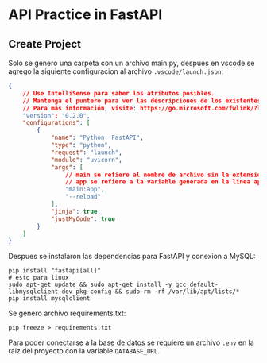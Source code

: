 # API Practice in FastAPI

## Create Project

Solo se genero una carpeta con un archivo main.py, despues en vscode
se agrego la siguiente configuracion al archivo `.vscode/launch.json`:

```json
{
    // Use IntelliSense para saber los atributos posibles.
    // Mantenga el puntero para ver las descripciones de los existentes atributos.
    // Para más información, visite: https://go.microsoft.com/fwlink/?linkid=830387
    "version": "0.2.0",
    "configurations": [
        {
            "name": "Python: FastAPI",
            "type": "python",
            "request": "launch",
            "module": "uvicorn",
            "args": [
                // main se refiere al nombre de archivo sin la extension
                // app se refiere a la variable generada en la linea app = FastAPI()
                "main:app",
                "--reload"
            ],
            "jinja": true,
            "justMyCode": true
        }
    ]
}
```

Despues se instalaron las dependencias para FastAPI y conexion a MySQL:

```shell
pip install "fastapi[all]"
# esto para linux
sudo apt-get update && sudo apt-get install -y gcc default-libmysqlclient-dev pkg-config && sudo rm -rf /var/lib/apt/lists/*
pip install mysqlclient
```

Se genero archivo requirements.txt:

```shell
pip freeze > requirements.txt
```

Para poder conectarse a la base de datos se requiere un archivo `.env` en la
raiz del proyecto con la variable `DATABASE_URL`.
